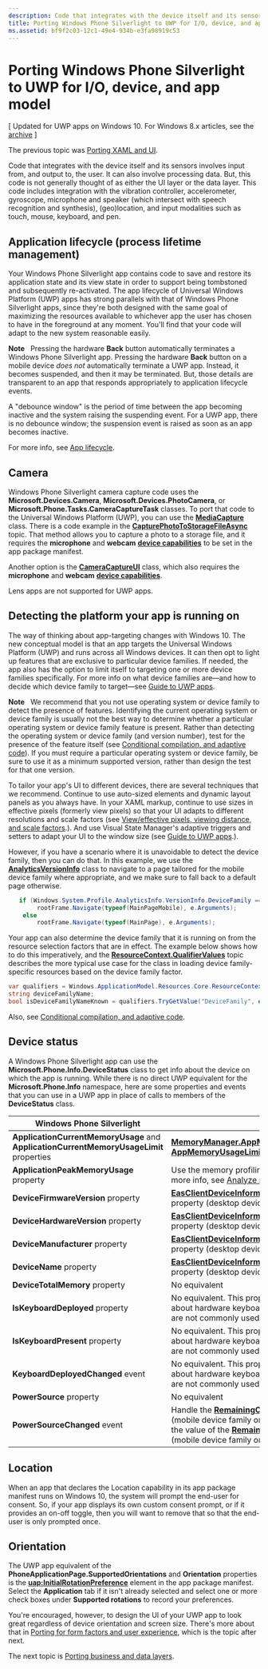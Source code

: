 ```yaml
---
description: Code that integrates with the device itself and its sensors involves input from, and output to, the user.
title: Porting Windows Phone Silverlight to UWP for I/O, device, and app model'
ms.assetid: bf9f2c03-12c1-49e4-934b-e3fa98919c53
---
```


#  Porting Windows Phone Silverlight to UWP for I/O, device, and app model

\[ Updated for UWP apps on Windows 10. For Windows 8.x articles, see the [archive](http://go.microsoft.com/fwlink/p/?linkid=619132) \]

The previous topic was [Porting XAML and UI](wpsl-to-uwp-porting-xaml-and-ui.md).

Code that integrates with the device itself and its sensors involves input from, and output to, the user. It can also involve processing data. But, this code is not generally thought of as either the UI layer or the data layer. This code includes integration with the vibration controller, accelerometer, gyroscope, microphone and speaker (which intersect with speech recognition and synthesis), (geo)location, and input modalities such as touch, mouse, keyboard, and pen.

## Application lifecycle (process lifetime management)

Your Windows Phone Silverlight app contains code to save and restore its application state and its view state in order to support being tombstoned and subsequently re-activated. The app lifecycle of Universal Windows Platform (UWP) apps has strong parallels with that of Windows Phone Silverlight apps, since they're both designed with the same goal of maximizing the resources available to whichever app the user has chosen to have in the foreground at any moment. You'll find that your code will adapt to the new system reasonable easily.

**Note**   Pressing the hardware **Back** button automatically terminates a Windows Phone Silverlight app. Pressing the hardware **Back** button on a mobile device *does not* automatically terminate a UWP app. Instead, it becomes suspended, and then it may be terminated. But, those details are transparent to an app that responds appropriately to application lifecycle events.

A "debounce window" is the period of time between the app becoming inactive and the system raising the suspending event. For a UWP app, there is no debounce window; the suspension event is raised as soon as an app becomes inactive.

For more info, see [App lifecycle](https://msdn.microsoft.com/library/windows/apps/mt243287).

## Camera

Windows Phone Silverlight camera capture code uses the **Microsoft.Devices.Camera**, **Microsoft.Devices.PhotoCamera**, or **Microsoft.Phone.Tasks.CameraCaptureTask** classes. To port that code to the Universal Windows Platform (UWP), you can use the [**MediaCapture**](https://msdn.microsoft.com/library/windows/apps/br241124) class. There is a code example in the [**CapturePhotoToStorageFileAsync**](https://msdn.microsoft.com/library/windows/apps/hh700836) topic. That method allows you to capture a photo to a storage file, and it requires the **microphone** and **webcam** [**device capabilities**](https://msdn.microsoft.com/library/windows/apps/dn934747) to be set in the app package manifest.

Another option is the [**CameraCaptureUI**](https://msdn.microsoft.com/library/windows/apps/br241030) class, which also requires the **microphone** and **webcam** [**device capabilities**](https://msdn.microsoft.com/library/windows/apps/dn934747).

Lens apps are not supported for UWP apps.

## Detecting the platform your app is running on

The way of thinking about app-targeting changes with Windows 10. The new conceptual model is that an app targets the Universal Windows Platform (UWP) and runs across all Windows devices. It can then opt to light up features that are exclusive to particular device families. If needed, the app also has the option to limit itself to targeting one or more device families specifically. For more info on what device families are—and how to decide which device family to target—see [Guide to UWP apps](https://msdn.microsoft.com/library/windows/apps/dn894631).

**Note**   We recommend that you not use operating system or device family to detect the presence of features. Identifying the current operating system or device family is usually not the best way to determine whether a particular operating system or device family feature is present. Rather than detecting the operating system or device family (and version number), test for the presence of the feature itself (see [Conditional compilation, and adaptive code](wpsl-to-uwp-porting-to-a-uwp-project.md#conditional-compilation)). If you must require a particular operating system or device family, be sure to use it as a minimum supported version, rather than design the test for that one version.

To tailor your app's UI to different devices, there are several techniques that we recommend. Continue to use auto-sized elements and dynamic layout panels as you always have. In your XAML markup, continue to use sizes in effective pixels (formerly view pixels) so that your UI adapts to different resolutions and scale factors (see [View/effective pixels, viewing distance, and scale factors](wpsl-to-uwp-porting-xaml-and-ui.md#effective-pixels).). And use Visual State Manager's adaptive triggers and setters to adapt your UI to the window size (see [Guide to UWP apps](https://msdn.microsoft.com/library/windows/apps/dn894631).).

However, if you have a scenario where it is unavoidable to detect the device family, then you can do that. In this example, we use the [**AnalyticsVersionInfo**](https://msdn.microsoft.com/library/windows/apps/dn960165) class to navigate to a page tailored for the mobile device family where appropriate, and we make sure to fall back to a default page otherwise.

```csharp
   if (Windows.System.Profile.AnalyticsInfo.VersionInfo.DeviceFamily == "Windows.Mobile")
        rootFrame.Navigate(typeof(MainPageMobile), e.Arguments);
    else
        rootFrame.Navigate(typeof(MainPage), e.Arguments);
```

Your app can also determine the device family that it is running on from the resource selection factors that are in effect. The example below shows how to do this imperatively, and the [**ResourceContext.QualifierValues**](https://msdn.microsoft.com/library/windows/apps/br206071) topic describes the more typical use case for the class in loading device family-specific resources based on the device family factor.

```csharp
var qualifiers = Windows.ApplicationModel.Resources.Core.ResourceContext.GetForCurrentView().QualifierValues;
string deviceFamilyName;
bool isDeviceFamilyNameKnown = qualifiers.TryGetValue("DeviceFamily", out deviceFamilyName);
```

Also, see [Conditional compilation, and adaptive code](wpsl-to-uwp-porting-to-a-uwp-project.md#conditional-compilation).

## Device status

A Windows Phone Silverlight app can use the **Microsoft.Phone.Info.DeviceStatus** class to get info about the device on which the app is running. While there is no direct UWP equivalent for the **Microsoft.Phone.Info** namespace, here are some properties and events that you can use in a UWP app in place of calls to members of the **DeviceStatus** class.

| Windows Phone Silverlight                                                               | UWP                                                                                                                                                                                                                                                                                                                                |
|-----------------------------------------------------------------------------------------|------------------------------------------------------------------------------------------------------------------------------------------------------------------------------------------------------------------------------------------------------------------------------------------------------------------------------------|
| **ApplicationCurrentMemoryUsage** and **ApplicationCurrentMemoryUsageLimit** properties | [**MemoryManager.AppMemoryUsage**](https://msdn.microsoft.com/library/windows/apps/dn633832) and [**AppMemoryUsageLimit**](https://msdn.microsoft.com/library/windows/apps/dn633836) properties                                                                                                                                    |
| **ApplicationPeakMemoryUsage** property                                                 | Use the memory profiling tools in Visual Studio. For more info, see [Analyze memory usage](http://msdn.microsoft.com/library/windows/apps/dn645469.aspx).                                                                                                                                                                          |
| **DeviceFirmwareVersion** property                                                      | [**EasClientDeviceInformation.SystemFirmwareVersion**](https://msdn.microsoft.com/library/windows/apps/dn608144) property (desktop device family only)                                                                                                                                                                             |
| **DeviceHardwareVersion** property                                                      | [**EasClientDeviceInformation.SystemHardwareVersion**](https://msdn.microsoft.com/library/windows/apps/dn608145) property (desktop device family only)                                                                                                                                                                             |
| **DeviceManufacturer** property                                                         | [**EasClientDeviceInformation.SystemManufacturer**](https://msdn.microsoft.com/library/windows/apps/hh701398) property (desktop device family only)                                                                                                                                                                                |
| **DeviceName** property                                                                 | [**EasClientDeviceInformation.SystemProductName**](https://msdn.microsoft.com/library/windows/apps/hh701401) property (desktop device family only)                                                                                                                                                                                 |
| **DeviceTotalMemory** property                                                          | No equivalent                                                                                                                                                                                                                                                                                                                      |
| **IsKeyboardDeployed** property                                                         | No equivalent. This property provides information about hardware keyboards for mobile devices, which are not commonly used.                                                                                                                                                                                                        |
| **IsKeyboardPresent** property                                                          | No equivalent. This property provides information about hardware keyboards for mobile devices, which are not commonly used.                                                                                                                                                                                                        |
| **KeyboardDeployedChanged** event                                                       | No equivalent. This property provides information about hardware keyboards for mobile devices, which are not commonly used.                                                                                                                                                                                                        |
| **PowerSource** property                                                                | No equivalent                                                                                                                                                                                                                                                                                                                      |
| **PowerSourceChanged** event                                                            | Handle the [**RemainingChargePercentChanged**](https://msdn.microsoft.com/library/windows/apps/jj207240) event (mobile device family only). The event is raised when the value of the [**RemainingChargePercent**](https://msdn.microsoft.com/library/windows/apps/jj207239) property (mobile device family only) decreases by 1%. |

## Location

When an app that declares the Location capability in its app package manifest runs on Windows 10, the system will prompt the end-user for consent. So, if your app displays its own custom consent prompt, or if it provides an on-off toggle, then you will want to remove that so that the end-user is only prompted once.

## Orientation

The UWP app equivalent of the **PhoneApplicationPage.SupportedOrientations** and **Orientation** properties is the [**uap:InitialRotationPreference**](https://msdn.microsoft.com/library/windows/apps/dn934798) element in the app package manifest. Select the **Application** tab if it isn't already selected and select one or more check boxes under **Supported rotations** to record your preferences.

You're encouraged, however, to design the UI of your UWP app to look great regardless of device orientation and screen size. There's more about that in [Porting for form factors and user experience](wpsl-to-uwp-form-factors-and-ux.md), which is the topic after next.

The next topic is [Porting business and data layers](wpsl-to-uwp-business-and-data.md).

